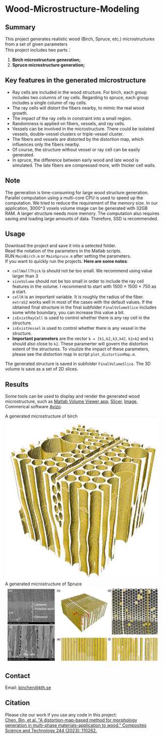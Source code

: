 # Wood-Microstructure-Modeling
## Summary
This project generates realistic wood (Birch, Spruce, etc.) microstructures from a set of given parameters  
This project includes two parts：
1. **Birch microstructure generation;**
2. **Spruce microstructure generation;**

## Key features in the generated microstructure
- Ray cells are included in the wood structure. For birch, each group includes two columns of ray cells. Regarding to spruce, each group includes a single column of ray cells.  
- The ray cells will distort the fibers nearby, to mimic the real wood growth. 
- The impact of the ray cells in constraint into a small region.  
- Randomness is applied on fibers, vessels, and ray cells.
- Vessels can be involved in the microstructure. There could be isolated vessels, double-vessel clusters or triple-vessel cluster. 
- The fibers and vessels are distorted by the distortion map, which influences only the fibers nearby.
- Of course, the structure without vessel or ray cell can be easily generated.
- In spruce, the difference between early wood and late wood is simulated. The late fibers are compressed more, with thicker cell walls.

## Note  
The generation is time-consuming for large wood structure generation. Parallel computation using a multi-core CPU is used to speed up the computation. We tried to reduce the requirement of the memory size. In our application, $3000\^3$ voxels volume image can be generated with 32GB RAM. A larger structure needs more memory. The computation also requires saving and loading large amounts of data. Therefore, SSD is recommended.

## Usage
Download the project and save it into a selected folder.  
Read the notation of the parameters in the Matlab scripts.  
RUN `MainBirch.m` or `MainSpruce.m` after setting the parameters.    
If you want to quickly run the projects. **Here are some notes**:   
- `cellWallThick` is should not be too small. We recommend using value larger than 3   
- `sizeVolume` should not be too small in order to include the ray cell features in the volume. I recommend to start with 1500 $\times$ 1500 $\times$ 750 as a start.   
- `cellR` is an important variable. It is roughly the radius of the fiber.  
`extraSZ` works well in most of the cases with the default values. If the obtained final structure in the final subfolder  `FinalVolumeSlice` includes some white boundary, you can increase this value a bit. 
- `isExistRayCell` is used to control whether there is any ray cell in the structure.
- `isExistVessel` is used to control whether there is any vessel in the structure.
- **Important parameters** are the vector `k = [k1,k2,k3,k4]`. `k1>k2` and `k1` should also close to `k2`. These paramerter will govern the distortion extent of the structures. To visulize the impact of these parameters, please see the distortion map in script `plot_distortionMap.m`.

The generated structure is saved in subfolder `FinalVolumeSlice`. The 3D volume is save as a set of 2D slices.

## Results
Some tools can be used to display and render the generated wood microstructure, such as [Matlab Volume Viewer app](https://se.mathworks.com/help/images/ref/volumeviewer-app.html), [Slicer](https://www.slicer.org), [Image](https://imagej.net/ij/download.html), Commerical software [Avizo](https://www.thermofisher.com/se/en/home/electron-microscopy/products/software-em-3d-vis/avizo-software.html?cid=msd_vds_sbu_xmkt_swa_1153505_emea_pso_gaw_d3hvf9&gad_source=1&gclid=CjwKCAiA-P-rBhBEEiwAQEXhHwel6s1VM3CGODlaZ6kGIRbEP4hFgfZdMmgF5WTATLuYYWa3-NQYXBoC1PgQAvD_BwE).

A generated microstructure of birch  
![Birch](Figure/Birch.png)  
A generated microstructure of Spruce  
![Spruce](Figure/Spruce.png) 

## Contact
Email: binchen@kth.se

## Citation
Please cite our work if you use any code in this project:  
[Chen, Bin, et al. "A distortion-map-based method for morphology generation in multi-phase materials-application to wood." Composites Science and Technology 244 (2023): 110262.](https://www.sciencedirect.com/science/article/pii/S0266353823003561)  


